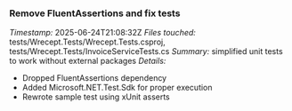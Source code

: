 ### Remove FluentAssertions and fix tests
*Timestamp:* 2025-06-24T21:08:32Z
*Files touched:* tests/Wrecept.Tests/Wrecept.Tests.csproj, tests/Wrecept.Tests/InvoiceServiceTests.cs
*Summary:* simplified unit tests to work without external packages
*Details:*
- Dropped FluentAssertions dependency
- Added Microsoft.NET.Test.Sdk for proper execution
- Rewrote sample test using xUnit asserts

